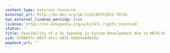 ```yaml
---
content_type: external-resource
external_url: http://dx.doi.org/10.1115/DETC2012-70791
has_external_license_warning: true
license: https://en.wikipedia.org/wiki/All_rights_reserved
status: ''
title: Feasibility of a 5x Speedup in System Development due to META Design
uid: d7d8037c-085f-4fcc-a811-03b64a4d61da
wayback_url: ''
---
```

